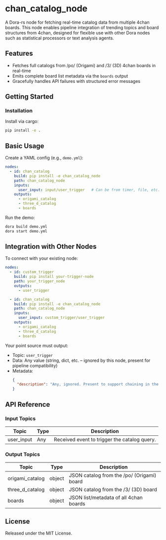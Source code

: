 # chan_catalog_node

A Dora-rs node for fetching real-time catalog data from multiple 4chan boards. This node enables pipeline integration of trending topics and board structures from 4chan, designed for flexible use with other Dora nodes such as statistical processors or text analysis agents.

## Features
- Fetches full catalogs from /po/ (Origami) and /3/ (3D) 4chan boards in real-time
- Emits complete board list metadata via the `boards` output
- Gracefully handles API failures with structured error messages

## Getting Started

### Installation
Install via cargo:
```bash
pip install -e .
```

## Basic Usage

Create a YAML config (e.g., `demo.yml`):

```yaml
nodes:
  - id: chan_catalog
    build: pip install -e chan_catalog_node
    path: chan_catalog_node
    inputs:
      user_input: input/user_trigger   # Can be from timer, file, etc.
    outputs:
      - origami_catalog
      - three_d_catalog
      - boards
```

Run the demo:

```bash
dora build demo.yml
dora start demo.yml
```

## Integration with Other Nodes

To connect with your existing node:

```yaml
nodes:
  - id: custom_trigger
    build: pip install your-trigger-node
    path: your_trigger_node
    outputs:
      - user_trigger

  - id: chan_catalog
    build: pip install -e chan_catalog_node
    path: chan_catalog_node
    inputs:
      user_input: custom_trigger/user_trigger
    outputs:
      - origami_catalog
      - three_d_catalog
      - boards
```

Your point source must output:

* Topic: `user_trigger`
* Data: Any value (string, dict, etc. – ignored by this node, present for pipeline compatibility)
* Metadata:
  ```json
  {
    "description": "Any, ignored. Present to support chaining in the dataflow."
  }
  ```

## API Reference

### Input Topics

| Topic         | Type    | Description                                  |
| -------------|---------|----------------------------------------------|
| user_input   | Any     | Received event to trigger the catalog query.  |

### Output Topics

| Topic            | Type     | Description                                          |
|------------------|----------|------------------------------------------------------|
| origami_catalog  | object   | JSON catalog from the /po/ (Origami) board           |
| three_d_catalog  | object   | JSON catalog from the /3/ (3D) board                 |
| boards           | object   | JSON list/metadata of all 4chan boards               |


## License

Released under the MIT License.
